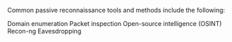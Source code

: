 
Common passive reconnaissance tools and methods include the following:

Domain enumeration
Packet inspection
Open-source intelligence (OSINT)
Recon-ng
Eavesdropping
